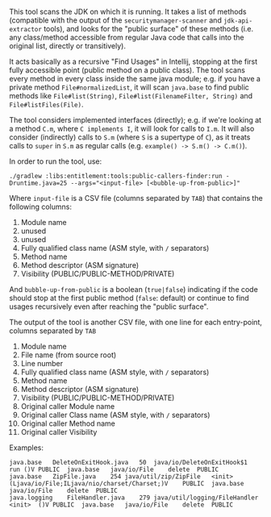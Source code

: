 This tool scans the JDK on which it is running. It takes a list of methods (compatible with the output of the `securitymanager-scanner` and `jdk-api-extractor` tools),
and looks for the "public surface" of these methods (i.e. any class/method accessible from regular Java code that calls into the original list, directly or transitively).

It acts basically as a recursive "Find Usages" in Intellij, stopping at the first fully accessible point (public method on a public class).
The tool scans every method in every class inside the same java module; e.g.
if you have a private method `File#normalizedList`, it will scan `java.base` to find
public methods like `File#list(String)`, `File#list(FilenameFilter, String)` and
`File#listFiles(File)`.

The tool considers implemented interfaces (directly); e.g. if we're looking at a
method `C.m`, where `C implements I`, it will look for calls to `I.m`. It will
also consider (indirectly) calls to `S.m` (where `S` is a supertype of `C`), as
it treats calls to `super` in `S.m` as regular calls (e.g. `example() -> S.m() -> C.m()`).


In order to run the tool, use:
```shell
./gradlew :libs:entitlement:tools:public-callers-finder:run -Druntime.java=25 --args="<input-file> [<bubble-up-from-public>]"
```
Where `input-file` is a CSV file (columns separated by `TAB`) that contains the following columns:
1. Module name
2. unused
3. unused
4. Fully qualified class name (ASM style, with `/` separators)
5. Method name
6. Method descriptor (ASM signature)
7. Visibility (PUBLIC/PUBLIC-METHOD/PRIVATE)

And `bubble-up-from-public` is a boolean (`true|false`) indicating if the code should stop at the first public method (`false`: default) or continue to find usages recursively even after reaching the "public surface".

The output of the tool is another CSV file, with one line for each entry-point, columns separated by `TAB`

1. Module name
2. File name (from source root)
3. Line number
4. Fully qualified class name (ASM style, with `/` separators)
5. Method name
6. Method descriptor (ASM signature)
7. Visibility (PUBLIC/PUBLIC-METHOD/PRIVATE)
8. Original caller Module name
9. Original caller Class name (ASM style, with `/` separators)
10. Original caller Method name
11. Original caller Visibility

Examples:
```
java.base	DeleteOnExitHook.java	50	java/io/DeleteOnExitHook$1	run	()V	PUBLIC	java.base	java/io/File	delete	PUBLIC
java.base	ZipFile.java	254	java/util/zip/ZipFile	<init>	(Ljava/io/File;ILjava/nio/charset/Charset;)V	PUBLIC	java.base	java/io/File	delete	PUBLIC
java.logging	FileHandler.java	279	java/util/logging/FileHandler	<init>	()V	PUBLIC	java.base	java/io/File	delete	PUBLIC
```
